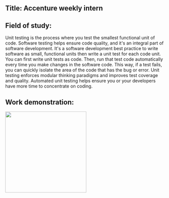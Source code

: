 ## Title: Accenture weekly intern 

## Field of study: 
Unit testing is the process where you test the smallest functional unit of code. Software testing helps ensure code quality,
and it's an integral part of software development. It's a software development best practice to write software as small, functional
units then write a unit test for each code unit. You can first write unit tests as code. Then, run that test code automatically every 
time you make changes in the software code. This way, if a test fails, you can quickly isolate the area of the code that has the bug or 
error. Unit testing enforces modular thinking paradigms and improves test coverage and quality. Automated unit testing helps ensure you
or your developers have more time to concentrate on coding.

## Work demonstration: 

<img src="https://media.tenor.com/0i8TCrriHLUAAAAM/developer-developers.gif" width="256"/>
